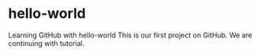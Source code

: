 # hello-world
Learning GitHub with hello-world
This is our first project on GitHub.
We are continuing with tutorial.

